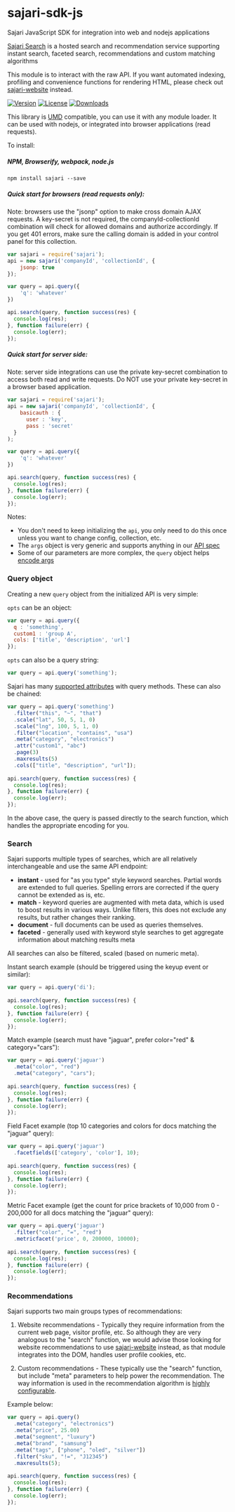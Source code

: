 # sajari-sdk-js
Sajari JavaScript SDK for integration into web and nodejs applications

[Sajari Search](https://www.sajari.com) is a hosted search and recommendation service supporting instant search, faceted search, recommendations and custom matching algorithms

This module is to interact with the raw API. If you want automated indexing, profiling and convenience functions for rendering HTML, please check out [sajari-website](https://github.com/sajari/sajari-sdk-website) instead.

[![Version][version-svg]][package-url] [![License][license-image]][license-url] [![Downloads][downloads-image]][downloads-url]

[license-image]: http://img.shields.io/badge/license-MIT-green.svg?style=flat-square
[license-url]: LICENSE.txt
[downloads-image]: https://img.shields.io/npm/dm/sajari.svg?style=flat-square
[downloads-url]: http://npm-stat.com/charts.html?package=sajari
[version-svg]: https://img.shields.io/npm/v/sajari.svg?style=flat-square
[package-url]: https://npmjs.org/package/sajari

This library is [UMD](https://github.com/umdjs/umd) compatible, you can use it with any module loader. It can be used with nodejs, or integrated into browser applications (read requests). 

To install:

##### NPM, Browserify, webpack, node.js
```
npm install sajari --save
```

##### Quick start for browsers (read requests only):

Note: browsers use the "jsonp" option to make cross domain AJAX requests. A key-secret is not required, the companyId-collectionId combination will check for allowed domains and authorize accordingly. If you get 401 errors, make sure the calling domain is added in your control panel for this collection.

```js
var sajari = require('sajari');
api = new sajari('companyId', 'collectionId', {
	jsonp: true
});

var query = api.query({
	'q': 'whatever'
})

api.search(query, function success(res) {
  console.log(res);
}, function failure(err) {
  console.log(err);
});
```

##### Quick start for server side:

Note: server side integrations can use the private key-secret combination to access both read and write requests. Do NOT use your private key-secret in a browser based application.

```js
var sajari = require('sajari');
api = new sajari('companyId', 'collectionId', {
	basicauth : {
	  user : 'key',
	  pass : 'secret'
  }
);

var query = api.query({
	'q': 'whatever'
})

api.search(query, function success(res) {
  console.log(res);
}, function failure(err) {
  console.log(err);
});
```

Notes:
- You don't need to keep initializing the `api`, you only need to do this once unless you want to change config, collection, etc.
- The `args` object is very generic and supports anything in our [API spec](https://www.sajari.com/api-documentation#attributes)
- Some of our parameters are more complex, the `query` object helps [encode args](#args)

### Query object

Creating a new `query` object from the initialized API is very simple:

`opts` can be an object:
```js
var query = api.query({
  q : 'something',
  custom1 : 'group A',
  cols: ['title', 'description', 'url']
});
```

`opts` can also be a query string:
```js
var query = api.query('something');
```

Sajari has many [supported attributes](https://www.sajari.com/api-documentation#attributes) with query methods. These can also be chained:
```js
var query = api.query('something')
  .filter("this", "~", "that")
  .scale("lat", 50, 5, 1, 0)
  .scale("lng", 100, 5, 1, 0)
  .filter("location", "contains", "usa")
  .meta("category", "electronics")
  .attr("custom1", "abc")
  .page(3)
  .maxresults(5)
  .cols(["title", "description", "url"]);
	
api.search(query, function success(res) {
  console.log(res);
}, function failure(err) {
  console.log(err);
});
```

In the above case, the query is passed directly to the search function, which handles the appropriate encoding for you.


### Search

Sajari supports multiple types of searches, which are all relatively interchangeable and use the same API endpoint:

- **instant** - used for "as you type" style keyword searches. Partial words are extended to full queries. Spelling errors are corrected if the query cannot be extended as is, etc.
- **match** - keyword queries are augmented with meta data, which is used to boost results in various ways. Unlike filters, this does not exclude any results, but rather changes their ranking.
- **document** - full documents can be used as queries themselves. 
- **faceted** - generally used with keyword style searches to get aggregate information about matching results meta

All searches can also be filtered, scaled (based on numeric meta).

Instant search example (should be triggered using the keyup event or similar):
```js
var query = api.query('di');
	
api.search(query, function success(res) {
  console.log(res);
}, function failure(err) {
  console.log(err);
});
```

Match example (search must have "jaguar", prefer color="red" & category="cars"):
```js
var query = api.query('jaguar')
  .meta("color", "red")
  .meta("category", "cars");
	
api.search(query, function success(res) {
  console.log(res);
}, function failure(err) {
  console.log(err);
});
```

Field Facet example (top 10 categories and colors for docs matching the "jaguar" query):
```js
var query = api.query('jaguar')
  .facetfields(['category', 'color'], 10);
	
api.search(query, function success(res) {
  console.log(res);
}, function failure(err) {
  console.log(err);
});
```

Metric Facet example (get the count for price brackets of 10,000 from 0 - 200,000 for all docs matching the "jaguar" query): 
```js
var query = api.query('jaguar')
  .filter("color", "=", "red")
  .metricfacet('price', 0, 200000, 10000);
	
api.search(query, function success(res) {
  console.log(res);
}, function failure(err) {
  console.log(err);
});
```


### Recommendations

Sajari supports two main groups types of recommendations: 

1. Website recommendations - Typically they require information from the current web page, visitor profile, etc. So although they are very analogous to the "search" function, we would advise those looking for website recommendations to use [sajari-website](https://github.com/sajari/sajari-sdk-website) instead, as that module integrates into the DOM, handles user profile cookies, etc.

2. Custom recommendations - These typically use the "search" function, but include "meta" parameters to help power the recommendation. The way information is used in the recommendation algorithm is [highly configurable](https://www.sajari.com/configuration#fields).

Example below:

```js
var query = api.query()
  .meta("category", "electronics")
  .meta("price", 25.00)
  .meta("segment", "luxury")
  .meta("brand", "samsung")
  .meta("tags", ["phone", "oled", "silver"])
  .filter("sku", "!=", "J12345")
  .maxresults(5);
  
api.search(query, function success(res) {
  console.log(res);
}, function failure(err) {
  console.log(err);
});
```


